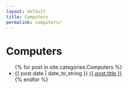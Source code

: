 ```yaml
---
layout: default
title: Computers
permalink: computers/
---
```


# Computers

<ul>
{% for post in site.categories.Computers %}
<li>{{ post.date | date_to_string }} <a href="{{ site.url }}{{ post.url }}">{{ post.title }}</a></li>
{% endfor %}
</ul>
 

